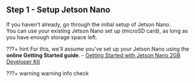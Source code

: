 ## Step 1 - Setup Jetson Nano

If you haven't already, go through the initial setup of Jetson Nano.<br>
You can use your existing Jetson Nano set up (microSD card), as long as you have enough storage space left.

???+ hint
    For this, we'll assume you've set up your Jetson Nano using the **online Getting Started guide**.
     - [Getting Started with Jetson Nano 2GB Developer Kit](https://developer.nvidia.com/embedded/learn/get-started-jetson-nano-2gb-devkit)

???+ warning
    warning info
    check